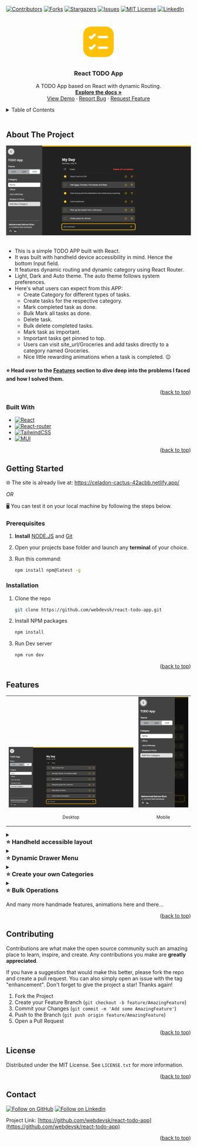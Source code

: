 <!-- Replace these using search `repo_name`, `project_title`, `project_description`, view_demo_link -->

<!-- Improved compatibility of back to top link: See: https://github.com/othneildrew/Best-README-Template/pull/73 -->
<a name="readme-top"></a>
<!--
*** Thanks for checking out the Best-README-Template. If you have a suggestion
*** that would make this better, please fork the repo and create a pull request
*** or simply open an issue with the tag "enhancement".
*** Don't forget to give the project a star!
*** Thanks again! Now go create something AMAZING! :D
-->



<!-- PROJECT SHIELDS -->
<!--
*** I'm using markdown "reference style" links for readability.
*** Reference links are enclosed in brackets [ ] instead of parentheses ( ).
*** See the bottom of this document for the declaration of the reference variables
*** for contributors-url, forks-url, etc. This is an optional, concise syntax you may use.
*** https://www.markdownguide.org/basic-syntax/#reference-style-links
-->
[![Contributors][contributors-shield]][contributors-url]
[![Forks][forks-shield]][forks-url]
[![Stargazers][stars-shield]][stars-url]
[![Issues][issues-shield]][issues-url]
[![MIT License][license-shield]][license-url]
[![LinkedIn][linkedin-shield]][linkedin-url]



<!-- PROJECT LOGO -->
<br />
<div align="center">
  <a href="https://github.com/webdevsk/react-todo-app">
    <img src="github_assets/logo.png" alt="Logo" width="100" height="100">
  </a>

<h3 align="center">React TODO App</h3>

  <p align="center">
    A TODO App based on React with dynamic Routing.
    <br />
    <a href="https://github.com/webdevsk/react-todo-app"><strong>Explore the docs »</strong></a>
    <br />
    <a href="https://celadon-cactus-42acbb.netlify.app/" target="_blank">View Demo</a>
    ·
    <a href="https://github.com/webdevsk/react-todo-app/issues">Report Bug</a>
    ·
    <a href="https://github.com/webdevsk/react-todo-app/issues">Request Feature</a>
  </p>
</div>

<!-- TABLE OF CONTENTS -->
<details>
<summary>Table of Contents</summary>

- [About The Project](#about-the-project)
  - [Built With](#built-with)
- [Getting Started](#getting-started)
  - [Prerequisites](#prerequisites)
  - [Installation](#installation)
- [Features](#features)
- [Contributing](#contributing)
- [License](#license)
- [Contact](#contact)
</details>
<br/>

<!-- ABOUT THE PROJECT -->
## About The Project
<div align="center">
<a href="https://celadon-cactus-42acbb.netlify.app/">
<img src="github_assets/snapshot.png" target="_blank" alt="Product snapshot">
</a>
</div>
<br/>

* This is a simple TODO APP built with React.
* It was built with handheld device accessibility in mind. Hence the bottom Input field.
* It features dynamic routing and dynamic category using React Router.
* Light, Dark and Auto theme. The auto theme follows system preferences.
* Here's what users can expect from this APP:
  * Create Category for different types of tasks.
  * Create tasks for the respective category.
  * Mark completed task as done.
  * Bulk Mark all tasks as done.
  * Delete task.
  * Bulk delete completed tasks.
  * Mark task as important.
  * Important tasks get pinned to top.
  * Users can visit site_url/Groceries and add tasks directly to a category named Groceries.
  * Nice little rewarding animations when a task is completed. 😉

<h4>⭐ Head over to the <a href="#features">Features</a> section to dive deep into the problems I faced and how I solved them.</h4>

<p align="right">(<a href="#readme-top">back to top</a>)</p>



### Built With

* [![React][React]][React-url]
* [![React-router][React-router]][React-router-url]
* [![TailwindCSS][TailwindCSS]][Tailwind-url]
* [![MUI][MUI]][MUI-url]

<p align="right">(<a href="#readme-top">back to top</a>)</p>



<!-- GETTING STARTED -->
## Getting Started

🌐 The site is already live at: 
<a href="https://celadon-cactus-42acbb.netlify.app/" target="_blank">
https://celadon-cactus-42acbb.netlify.app/
</a>

_OR_

🖥️ You can test it on your local machine by following the steps below.

### Prerequisites

1. **Install** [NODE.JS](https://nodejs.org/en/download) and [Git](https://git-scm.com/downloads)
1. Open your projects base folder and launch any **terminal** of your choice.
1. Run this command:

   ```sh
   npm install npm@latest -g
   ```

### Installation

<!-- 1. Get a free API Key at [https://example.com](https://example.com) -->
1. Clone the repo
   ```sh
   git clone https://github.com/webdevsk/react-todo-app.git
   ```
1. Install NPM packages
   ```sh
   npm install
   ```
1. Run Dev server
   ```js
   npm run dev
   ```

<p align="right">(<a href="#readme-top">back to top</a>)</p>

<!-- USAGE EXAMPLES -->
## Features

<table>
    <tr valign="bottom">
      <td>
        <img src="github_assets/snapshot-desktop.apng" alt="Menu desktop view">
        <p align="center"><small>Desktop</small></p>
      </td>
      <td>
        <img src="github_assets/snapshot-mobile.apng" alt="Menu mobile view">
        <p align="center"><small>Mobile</small></p>
      </td>
    </tr>
  </table>

<details>
  <summary><h3 style="margin: 0">⭐ Handheld accessible layout</h3></summary>
  <br/>

  * The input field is placed at the bottom making it is easily reachable on handheld devices.
  * Unlike most other Todo Apps, it featues top to bottom (old to new) layout.
  * As you add new tasks, the newer tasks will appear at the bottom.
  * The page will scroll down automatically to keep newer tasks in focus.

  <details>
  <summary>
  <strong>⚒️ Here's a snippet of code on how I solved the scroll issue:</strong>
  </summary>

    ```jsx
    const {tasks, category} = useLoaderData()

    //Length of the task array before new task is added
    const prevLength = useRef(tasks.length)

    useEffect(() => {
      // Run only when new task is added
      if (prevLength.current < tasks.length){
        window.scrollTo({ left: 0, top: document.body.scrollHeight || document.documentElement.scrollHeight, behavior: "smooth" })
      }
      //Setting new task array length after new task is added
      prevLength.current = tasks.length
    }, [tasks])
    ```
  </details>
  <br/>
</details>

<details>
  <summary><h3 style="margin: 0">⭐ Dynamic Drawer Menu</h3></summary>

   * Larger screens
     * Side Drawer Menu can stay either Shown or Hidden based on user's preference.
     * The shown/hidden state is persisted between browsing sessions.
     * Clicking outside the menu will not close it.

   * Smaller screens (1400px or less)
     * Side Drawer Menu will always be Hidden unless user opens it.
     * Window size is consistently being monitored to check if the window goes below 1400px. If so the menu will hide automatically.
     * Clicking outside the menu will close it.
  <details>
  <summary>
  <strong>⚒️ Here's a snippet of code on how I solved it:</strong>
  </summary>

    ```jsx
    //Initial state. Defaults to false on smaller screens
    const [open, setOpen] = useState(() => (
      window.outerWidth <= 1400
      ? false
      : 'drawerOpen' in localStorage
      ? true
      : false
    ))

    //Saves state in localStorage
    useEffect(()=> (
      open 
      ? localStorage.setItem('drawerOpen', '1') 
      : localStorage.removeItem('drawerOpen')
    ), [open])

    //Enables overlay on smaller screens. Which blurs outside content and listens to touch events
    const [overlay, setOverlay] = useState(() => window.outerWidth <= 1400)

    //Runs on window resize
    useEffect (()=>{
      let currentWindowWidth = window.outerWidth

      function handleWindowResize(){
        //Run only when the horizontal width changes to avoid firing on keyboard popup on touch devices
        if (window.outerWidth === currentWindowWidth) return
        currentWindowWidth = window.outerWidth

        if (window.outerWidth <= 1400){
          setOpen(false)
          setOverlay(true)
        } else {
          setOverlay(false)
        }
      }
      
      window.addEventListener('resize', handleWindowResize)
      return () => {
        window.removeEventListener('resize', handleWindowResize)
      }
    }, [])
    ```
  </details>
</details>

<details>
  <summary><h3 style="margin: 0">⭐ Create your own Categories</h3></summary>
  <br/>
  <div align="center">
    <img src="github_assets/showcase-dynamic-category.gif" width="800px">
  </div>
  <br/>

  * Click on the "Add new category" button and type your desired name for it.
  * Press Enter or click on the ✅ (tick) button.
  * You will be redirected to a new page where you can add tasks in this category.
  * Visit or Bookmark https://celadon-cactus-42acbb.netlify.app/School
    * If you already had tasks in School category, the tasks will be listed. 
    * If you never had a School category, it will generate a new Category where you can add new tasks.
    * You can write any strings in place of "School".
    * If you want to add spaces or symbols in category name, rather create it from the Side Drawer Menu instead.
  * To save up space in Database/storage, A category won't be stored unless you have atleast 1 task in it.

  <br/>
</details>

<details>
  <summary><h3 style="margin: 0">⭐ Bulk Operations</h3></summary>
  <br/>
  <div align="center">
    <img src="github_assets/showcase-bulk-operation.gif" width="800px">
  </div>
  <br/>

   * Completed all tasks for today? Well, congratulations!!! The "Mark all as completed" button will be handy then.
   * No need to clutter the list with already complted tasks. The "Delete All Completed" button will make them go away.

  <br/>
</details>

And many more handmade features, animations here and there...
<!-- _For more examples, please refer to the [Documentation](https://example.com)_ -->

<p align="right">(<a href="#readme-top">back to top</a>)</p>



<!-- ROADMAP -->
<!-- ## Roadmap

- [ ] Feature 1
- [ ] Feature 2
- [ ] Feature 3
    - [ ] Nested Feature

See the [open issues](https://github.com/webdevsk/react-todo-app/issues) for a full list of proposed features (and known issues).

<p align="right">(<a href="#readme-top">back to top</a>)</p> -->



<!-- CONTRIBUTING -->
## Contributing

Contributions are what make the open source community such an amazing place to learn, inspire, and create. Any contributions you make are **greatly appreciated**.

If you have a suggestion that would make this better, please fork the repo and create a pull request. You can also simply open an issue with the tag "enhancement".
Don't forget to give the project a star! Thanks again!

1. Fork the Project
2. Create your Feature Branch (`git checkout -b feature/AmazingFeature`)
3. Commit your Changes (`git commit -m 'Add some AmazingFeature'`)
4. Push to the Branch (`git push origin feature/AmazingFeature`)
5. Open a Pull Request

<p align="right">(<a href="#readme-top">back to top</a>)</p>



<!-- LICENSE -->
## License

Distributed under the MIT License. See `LICENSE.txt` for more information.

<p align="right">(<a href="#readme-top">back to top</a>)</p>



<!-- CONTACT -->
## Contact

[![Follow on GitHub][GitHub]](https://github.com/webdevsk)
[![Follow on Linkedin][Linkedin]][Linkedin-url]

Project Link: [https://github.com/webdevsk/react-todo-app](https://github.com/webdevsk/react-todo-app)

<p align="right">(<a href="#readme-top">back to top</a>)</p>

<br/>

<!-- ACKNOWLEDGMENTS -->
<!-- ## Acknowledgments

* []()
* []()
* []()

<p align="right">(<a href="#readme-top">back to top</a>)</p> -->



<!-- MARKDOWN LINKS & IMAGES -->
<!-- https://www.markdownguide.org/basic-syntax/#reference-style-links -->
[Linkedin-url]: https://linkedin.com/in/webdevsk
[GitHub]: https://img.shields.io/badge/github-%23121011.svg?style=for-the-badge&logo=github&logoColor=white
[Linkedin]: https://img.shields.io/badge/linkedin-%231E77B5.svg?&style=for-the-badge&logo=linkedin&logoColor=white
[contributors-shield]: https://img.shields.io/github/contributors/webdevsk/react-todo-app.svg?style=for-the-badge
[contributors-url]: https://github.com/webdevsk/react-todo-app/graphs/contributors
[forks-shield]: https://img.shields.io/github/forks/webdevsk/react-todo-app.svg?style=for-the-badge
[forks-url]: https://github.com/webdevsk/react-todo-app/network/members
[stars-shield]: https://img.shields.io/github/stars/webdevsk/react-todo-app.svg?style=for-the-badge
[stars-url]: https://github.com/webdevsk/react-todo-app/stargazers
[issues-shield]: https://img.shields.io/github/issues/webdevsk/react-todo-app.svg?style=for-the-badge
[issues-url]: https://github.com/webdevsk/react-todo-app/issues
[license-shield]: https://img.shields.io/github/license/webdevsk/react-todo-app.svg?style=for-the-badge
[license-url]: https://github.com/webdevsk/react-todo-app/blob/master/LICENSE.txt
[linkedin-shield]: https://img.shields.io/badge/-LinkedIn-black.svg?style=for-the-badge&logo=linkedin&colorB=555
[Next-url]: https://nextjs.org/
[React]: https://img.shields.io/badge/React-20232A?style=for-the-badge&logo=react&logoColor=61DAFB
[React-url]: https://reactjs.org/
[TailwindCSS]: https://img.shields.io/badge/tailwindcss-%2338B2AC.svg?style=for-the-badge&logo=tailwind-css&logoColor=white
[Tailwind-url]: https://tailwindcss.com/
[Bootstrap]: https://img.shields.io/badge/bootstrap-%238511FA.svg?style=for-the-badge&logo=bootstrap&logoColor=white
[Bootstrap-url]: https://react-bootstrap.netlify.app/
[SASS]: https://img.shields.io/badge/SASS-hotpink.svg?style=for-the-badge&logo=SASS&logoColor=white
[SASS-url]: https://sass-lang.com/
[Chakra]: https://img.shields.io/badge/chakra-%234ED1C5.svg?style=for-the-badge&logo=chakraui&logoColor=white
[Chakra-url]: https://chakra-ui.com/
[MUI]: https://img.shields.io/badge/MUI-%230081CB.svg?style=for-the-badge&logo=mui&logoColor=white
[MUI-url]: https://mui.com/
[Styled Components]: https://img.shields.io/badge/styled--components-DB7093?style=for-the-badge&logo=styled-components&logoColor=white
[Styled-url]: https://www.styled-components.com/
[React-router]: https://img.shields.io/badge/React_Router-CA4245?style=for-the-badge&logo=react-router&logoColor=white
[React-router-url]: https://reactrouter.com/
[Redux]: https://img.shields.io/badge/redux-%23593d88.svg?style=for-the-badge&logo=redux&logoColor=white
[Redux-url]: https://redux.js.org/
[Three-js]: https://img.shields.io/badge/threejs-black?style=for-the-badge&logo=three.js&logoColor=white
[Three-js-url]: https://threejs.org/
[GSAP]: https://img.shields.io/badge/green%20sock-88CE02?style=for-the-badge&logo=greensock&logoColor=white
[GSAP-url]: https://greensock.com/gsap/